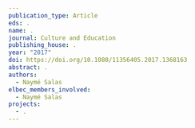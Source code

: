 ```yaml
---
publication_type: Article
eds: .
name: .
journal: Culture and Education
publishing_house: .
year: "2017"
doi: https://doi.org/10.1080/11356405.2017.1368163
abstract: .
authors:
  - Naymé Salas
elbec_members_involved:
  - Naymé Salas
projects:
  - .
---
```

